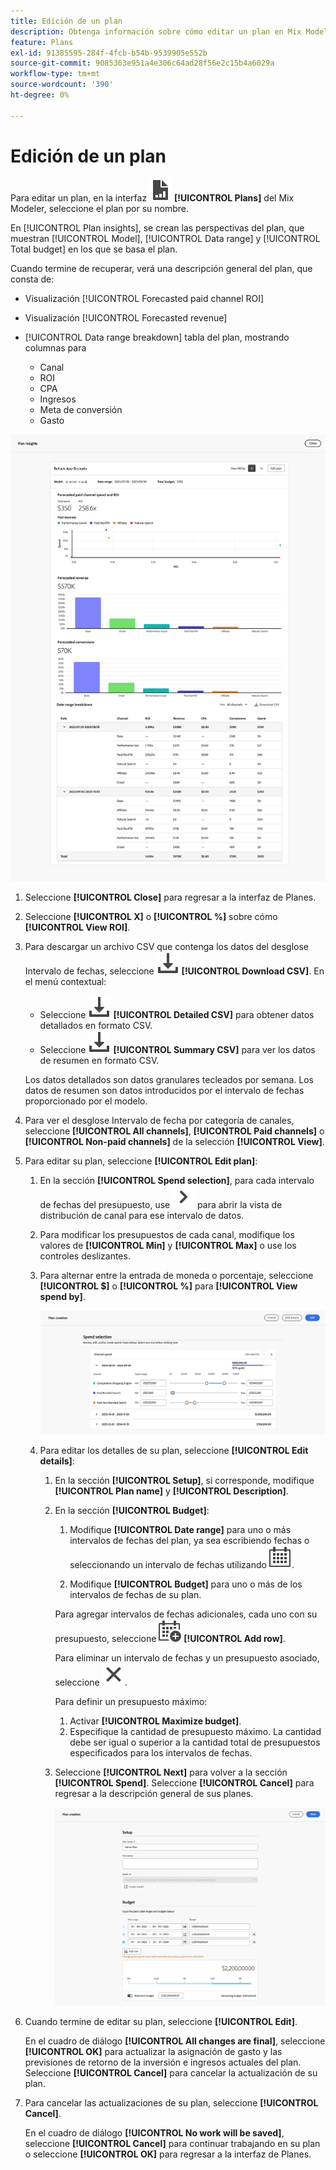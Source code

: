 ```yaml
---
title: Edición de un plan
description: Obtenga información sobre cómo editar un plan en Mix Modeler.
feature: Plans
exl-id: 91385595-284f-4fcb-b54b-9539905e552b
source-git-commit: 9085363e951a4e306c64ad28f56e2c15b4a6029a
workflow-type: tm+mt
source-wordcount: '390'
ht-degree: 0%

---
```


# Edición de un plan

Para editar un plan, en la interfaz ![PLan](/help/assets//icons/FileChart.svg) **[!UICONTROL Plans]** del Mix Modeler, seleccione el plan por su nombre.

En [!UICONTROL Plan insights], se crean las perspectivas del plan, que muestran [!UICONTROL Model], [!UICONTROL Data range] y [!UICONTROL Total budget] en los que se basa el plan.

Cuando termine de recuperar, verá una descripción general del plan, que consta de:

- Visualización [!UICONTROL Forecasted paid channel ROI]
- Visualización [!UICONTROL Forecasted revenue]
- [!UICONTROL Data range breakdown] tabla del plan, mostrando columnas para

   - Canal
   - ROI
   - CPA
   - Ingresos
   - Meta de conversión
   - Gasto

![Información general de un plan](/help/assets//overview-plan.png)

1. Seleccione **[!UICONTROL Close]** para regresar a la interfaz de Planes.

1. Seleccione **[!UICONTROL X]** o **[!UICONTROL  %]** sobre cómo **[!UICONTROL View ROI]**.

1. Para descargar un archivo CSV que contenga los datos del desglose Intervalo de fechas, seleccione ![Descargar](/help/assets//icons/Download.svg) **[!UICONTROL Download CSV]**. En el menú contextual:

   - Seleccione ![Descargar](/help/assets//icons/Download.svg) **[!UICONTROL Detailed CSV]** para obtener datos detallados en formato CSV.
   - Seleccione ![Descargar](/help/assets//icons/Download.svg) **[!UICONTROL Summary CSV]** para ver los datos de resumen en formato CSV.

   Los datos detallados son datos granulares tecleados por semana. Los datos de resumen son datos introducidos por el intervalo de fechas proporcionado por el modelo.

1. Para ver el desglose Intervalo de fecha por categoría de canales, seleccione **[!UICONTROL All channels]**, **[!UICONTROL Paid channels]** o **[!UICONTROL Non-paid channels]** de la selección **[!UICONTROL View]**.

1. Para editar su plan, seleccione **[!UICONTROL Edit plan]**:

   1. En la sección **[!UICONTROL Spend selection]**, para cada intervalo de fechas del presupuesto, use ![cheurón](/help/assets//icons/ChevronRight.svg) para abrir la vista de distribución de canal para ese intervalo de datos.

   1. Para modificar los presupuestos de cada canal, modifique los valores de **[!UICONTROL Min]** y **[!UICONTROL Max]** o use los controles deslizantes.

   1. Para alternar entre la entrada de moneda o porcentaje, seleccione **[!UICONTROL $]** o **[!UICONTROL %]** para **[!UICONTROL View spend by]**.

      ![Selección de gastos](/help/assets//spend-selection.png)

   1. Para editar los detalles de su plan, seleccione **[!UICONTROL Edit details]**:

      1. En la sección **[!UICONTROL Setup]**, si corresponde, modifique **[!UICONTROL Plan name]** y **[!UICONTROL Description]**.

      1. En la sección **[!UICONTROL Budget]**:

         1. Modifique **[!UICONTROL Date range]** para uno o más intervalos de fechas del plan, ya sea escribiendo fechas o seleccionando un intervalo de fechas utilizando ![Calendario](/help/assets//icons/Calendar.svg).

         1. Modifique **[!UICONTROL Budget]** para uno o más de los intervalos de fechas de su plan.

         Para agregar intervalos de fechas adicionales, cada uno con su presupuesto, seleccione ![CalendarAdd](/help/assets//icons/CalendarAdd.svg) **[!UICONTROL Add row]**.

         Para eliminar un intervalo de fechas y un presupuesto asociado, seleccione ![Cerrar](/help/assets//icons/Close.svg).

         Para definir un presupuesto máximo:

         1. Activar **[!UICONTROL Maximize budget]**.
         1. Especifique la cantidad de presupuesto máximo. La cantidad debe ser igual o superior a la cantidad total de presupuestos especificados para los intervalos de fechas.

      1. Seleccione **[!UICONTROL Next]** para volver a la sección **[!UICONTROL Spend]**. Seleccione **[!UICONTROL Cancel]** para regresar a la descripción general de sus planes.

         ![Detalles del plan](/help/assets//plan-details.png)


1. Cuando termine de editar su plan, seleccione **[!UICONTROL Edit]**.

   En el cuadro de diálogo **[!UICONTROL All changes are final]**, seleccione **[!UICONTROL OK]** para actualizar la asignación de gasto y las previsiones de retorno de la inversión e ingresos actuales del plan. Seleccione **[!UICONTROL Cancel]** para cancelar la actualización de su plan.

1. Para cancelar las actualizaciones de su plan, seleccione **[!UICONTROL Cancel]**.

   En el cuadro de diálogo **[!UICONTROL No work will be saved]**, seleccione **[!UICONTROL Cancel]** para continuar trabajando en su plan o seleccione **[!UICONTROL OK]** para regresar a la interfaz de Planes.
